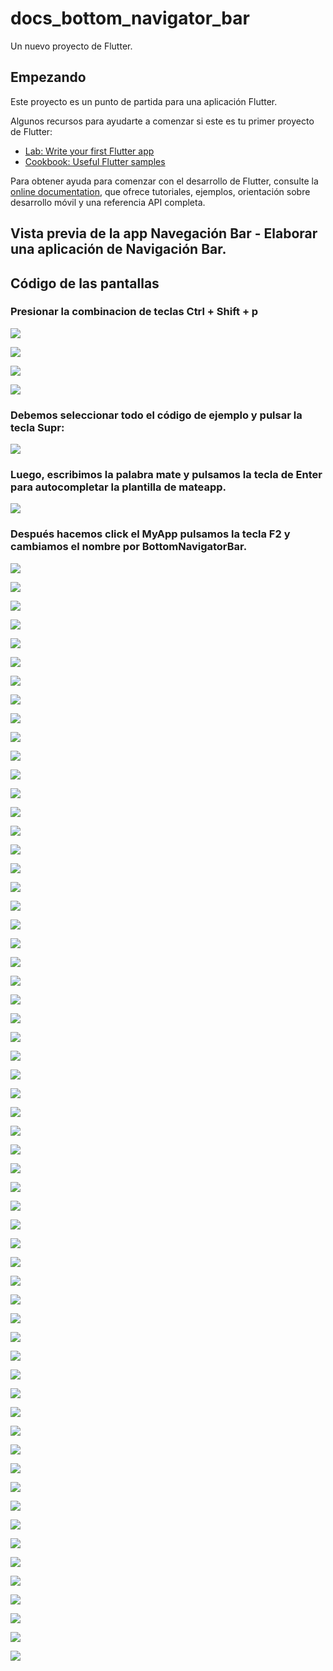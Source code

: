# docs_bottom_navigator_bar

Un nuevo proyecto de Flutter.

## Empezando

Este proyecto es un punto de partida para una aplicación Flutter.

Algunos recursos para ayudarte a comenzar si este es tu primer proyecto de Flutter:

- [Lab: Write your first Flutter app](https://docs.flutter.dev/get-started/codelab)
- [Cookbook: Useful Flutter samples](https://docs.flutter.dev/cookbook)

Para obtener ayuda para comenzar con el desarrollo de Flutter, consulte la
[online documentation](https://docs.flutter.dev/), que ofrece tutoriales,
ejemplos, orientación sobre desarrollo móvil y una referencia API completa.

## Vista previa de la app Navegación Bar - Elaborar una aplicación de Navigación Bar.

## Código de las pantallas

### Presionar la combinacion de teclas Ctrl + Shift + p

![](img/pantalla1.png)

![](img/pantalla2.png)

![](img/pantalla3.png)

![](img/pantalla4.png)

### Debemos seleccionar todo el código de ejemplo y pulsar la tecla Supr:

![](img/pantalla5.png)

### Luego, escribimos la palabra mate y pulsamos la tecla de Enter para autocompletar la plantilla de mateapp.

![](img/pantalla6.png)

### Después hacemos click el MyApp pulsamos la tecla F2 y cambiamos el nombre por BottomNavigatorBar.

![](img/pantalla7.png)

![](img/pantalla8.png)

![](img/pantalla9.png)

![](img/pantalla10.png)

![](img/pantalla11.png)

![](img/pantalla12.png)

![](img/pantalla13.png)

![](img/pantalla14.png)

![](img/pantalla15.png)

![](img/pantalla16.png)

![](img/pantalla17.png)

![](img/pantalla18.png)

![](img/pantalla19.png)

![](img/pantalla20.png)

![](img/pantalla21.png)

![](img/pantalla22.png)

![](img/pantalla23.png)

![](img/pantalla24.png)

![](img/pantalla25.png)

![](img/pantalla26.png)

![](img/pantalla27.png)

![](img/pantalla28.png)

![](img/pantalla29.png)

![](img/pantalla30.png)

![](img/pantalla31.png)

![](img/pantalla32.png)

![](img/pantalla33.png)

![](img/pantalla34.png)

![](img/pantalla35.png)

![](img/pantalla36.png)

![](img/pantalla37.png)

![](img/pantalla38.png)

![](img/pantalla39.png)

![](img/pantalla40.png)

![](img/pantalla41.png)

![](img/pantalla42.png)

![](img/pantalla43.png)

![](img/pantalla44.png)

![](img/pantalla45.png)

![](img/pantalla46.png)

![](img/pantalla47.png)

![](img/pantalla48.png)

![](img/pantalla49.png)

![](img/pantalla50.png)

![](img/pantalla51.png)

![](img/pantalla52.png)

![](img/pantalla53.png)

![](img/pantalla54.png)

![](img/pantalla55.png)

![](img/pantalla56.png)

![](img/pantalla57.png)

![](img/pantalla58.png)

![](img/pantalla59.png)

![](img/pantalla60.png)

![](img/pantalla61.png)

![](img/pantalla62.png)

![](img/pantalla63.png)

![](img/pantalla64.png)

![](img/pantalla65.png)